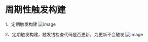 周期性触发构建
==========
1、定期触发构建
![image](https://github.com/mykubernetes/linux-install/blob/master/image/jenkins101.png)  

2、定期触发构建，触发钱检查代码是否更新，为更新不会触发
![image](https://github.com/mykubernetes/linux-install/blob/master/image/jenkins102.png)  
